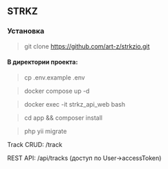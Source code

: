 ## STRKZ
### Установка
 
> git clone https://github.com/art-z/strkzio.git

#### В директории проекта:

> cp .env.example .env 

> docker compose up -d
 
> docker exec -it strkz_api_web bash 

> cd app && composer install  

> php yii migrate
 


Track CRUD: /track 
  
REST API: /api/tracks (доступ по User->accessToken)